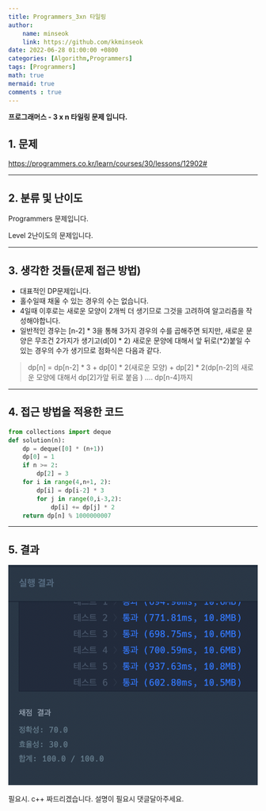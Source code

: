 ```yaml
---
title: Programmers_3xn 타일링
author: 
    name: minseok
    link: https://github.com/kkminseok
date: 2022-06-28 01:00:00 +0800
categories: [Algorithm,Programmers]
tags: [Programmers]
math: true
mermaid: true
comments : true
---
```


**프로그래머스 - 3 x n 타일링 문제 입니다.**


## 1. 문제
<https://programmers.co.kr/learn/courses/30/lessons/12902#>

-----  

## 2. 분류 및 난이도

Programmers 문제입니다.  

Level 2난이도의 문제입니다. 


-----  

## 3. 생각한 것들(문제 접근 방법)

- 대표적인 DP문제입니다.
- 홀수일때 채울 수 있는 경우의 수는 없습니다.
- 4일때 이후로는 새로운 모양이 2개씩 더 생기므로 그것을 고려하여 알고리즘을 작성해야합니다.
- 일반적인 경우는 [n-2] * 3을 통해 3가지 경우의 수를 곱해주면 되지만, 새로운 문양은 무조건 2가지가 생기고(d[0] * 2) 새로운 문양에 대해서 앞 뒤로(*2)붙일 수 있는 경우의 수가 생기므로 점화식은 다음과 같다.

> dp[n] = dp[n-2] * 3 + dp[0] * 2(새로운 모양) + dp[2] * 2(dp[n-2]의 새로운 모양에 대해서 dp[2]가앞 뒤로 붙음 ) .... dp[n-4]까지


-----  

## 4. 접근 방법을 적용한 코드

```python
from collections import deque
def solution(n):
    dp = deque([0] * (n+1))
    dp[0] = 1
    if n >= 2:
        dp[2] = 3
    for i in range(4,n+1, 2):
        dp[i] = dp[i-2] * 3
        for j in range(0,i-3,2):
            dp[i] += dp[j] * 2
    return dp[n] % 1000000007
```


-----



## 5. 결과

![](/assets/img/sample/Programmers/All/3xnTile.png)

필요시. c++ 짜드리겠습니다. 설명이 필요시 댓글달아주세요.

